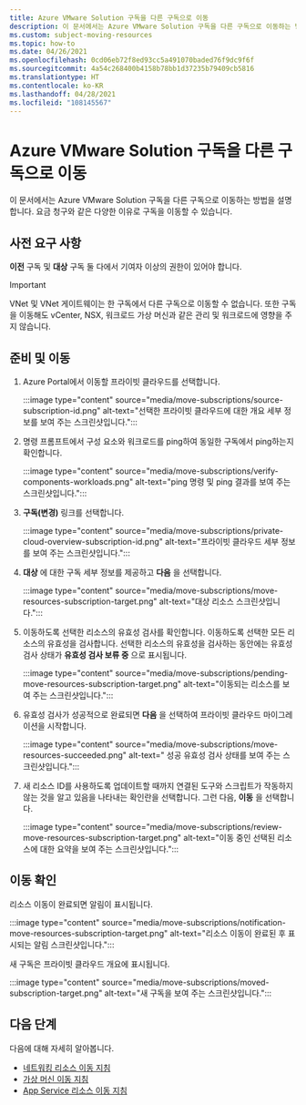 ```yaml
---
title: Azure VMware Solution 구독을 다른 구독으로 이동
description: 이 문서에서는 Azure VMware Solution 구독을 다른 구독으로 이동하는 방법을 설명합니다. 요금 청구와 같은 다양한 이유로 리소스를 이동할 수 있습니다.
ms.custom: subject-moving-resources
ms.topic: how-to
ms.date: 04/26/2021
ms.openlocfilehash: 0cd06eb72f8ed93cc5a491070baded76f9dc9f6f
ms.sourcegitcommit: 4a54c268400b4158b78bb1d37235b79409cb5816
ms.translationtype: HT
ms.contentlocale: ko-KR
ms.lasthandoff: 04/28/2021
ms.locfileid: "108145567"
---
```

# <a name="move-azure-vmware-solution-subscription-to-another-subscription"></a>Azure VMware Solution 구독을 다른 구독으로 이동

이 문서에서는 Azure VMware Solution 구독을 다른 구독으로 이동하는 방법을 설명합니다. 요금 청구와 같은 다양한 이유로 구독을 이동할 수 있습니다.

## <a name="prerequisites"></a>사전 요구 사항
**이전** 구독 및 **대상** 구독 둘 다에서 기여자 이상의 권한이 있어야 합니다. 

>[!IMPORTANT]
>VNet 및 VNet 게이트웨이는 한 구독에서 다른 구독으로 이동할 수 없습니다. 또한 구독을 이동해도 vCenter, NSX, 워크로드 가상 머신과 같은 관리 및 워크로드에 영향을 주지 않습니다.

## <a name="prepare-and-move"></a>준비 및 이동 

1. Azure Portal에서 이동할 프라이빗 클라우드를 선택합니다.

   :::image type="content" source="media/move-subscriptions/source-subscription-id.png" alt-text="선택한 프라이빗 클라우드에 대한 개요 세부 정보를 보여 주는 스크린샷입니다.":::

1. 명령 프롬프트에서 구성 요소와 워크로드를 ping하여 동일한 구독에서 ping하는지 확인합니다.  

   :::image type="content" source="media/move-subscriptions/verify-components-workloads.png" alt-text="ping 명령 및 ping 결과를 보여 주는 스크린샷입니다.":::

1. **구독(변경)** 링크를 선택합니다.

   :::image type="content" source="media/move-subscriptions/private-cloud-overview-subscription-id.png" alt-text="프라이빗 클라우드 세부 정보를 보여 주는 스크린샷입니다."::: 

1. **대상** 에 대한 구독 세부 정보를 제공하고 **다음** 을 선택합니다.

   :::image type="content" source="media/move-subscriptions/move-resources-subscription-target.png" alt-text="대상 리소스 스크린샷입니다.":::

1. 이동하도록 선택한 리소스의 유효성 검사를 확인합니다.  이동하도록 선택한 모든 리소스의 유효성을 검사합니다. 선택한 리소스의 유효성을 검사하는 동안에는 유효성 검사 상태가 **유효성 검사 보류 중** 으로 표시됩니다. 

   :::image type="content" source="media/move-subscriptions/pending-move-resources-subscription-target.png" alt-text="이동되는 리소스를 보여 주는 스크린샷입니다.":::

1. 유효성 검사가 성공적으로 완료되면 **다음** 을 선택하여 프라이빗 클라우드 마이그레이션을 시작합니다.

   :::image type="content" source="media/move-subscriptions/move-resources-succeeded.png" alt-text=" 성공 유효성 검사 상태를 보여 주는 스크린샷입니다.":::

1. 새 리소스 ID를 사용하도록 업데이트할 때까지 연결된 도구와 스크립트가 작동하지 않는 것을 알고 있음을 나타내는 확인란을 선택합니다. 그런 다음, **이동** 을 선택합니다.

   :::image type="content" source="media/move-subscriptions/review-move-resources-subscription-target.png" alt-text="이동 중인 선택된 리소스에 대한 요약을 보여 주는 스크린샷입니다.":::

## <a name="verify-the-move"></a>이동 확인

리소스 이동이 완료되면 알림이 표시됩니다. 

:::image type="content" source="media/move-subscriptions/notification-move-resources-subscription-target.png" alt-text="리소스 이동이 완료된 후 표시되는 알림 스크린샷입니다.":::

새 구독은 프라이빗 클라우드 개요에 표시됩니다.

:::image type="content" source="media/move-subscriptions/moved-subscription-target.png" alt-text="새 구독을 보여 주는 스크린샷입니다.":::

## <a name="next-steps"></a>다음 단계
다음에 대해 자세히 알아봅니다.

- [네트워킹 리소스 이동 지침](/azure/azure-resource-manager/management/move-limitations/networking-move-limitations)
- [가상 머신 이동 지침](/azure/azure-resource-manager/management/move-limitations/virtual-machines-move-limitations)
- [App Service 리소스 이동 지침](/azure/azure-resource-manager/management/move-limitations/app-service-move-limitations)



